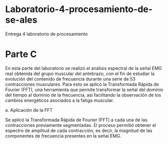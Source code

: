 # Laboratorio-4-procesamiento-de-se-ales
Entrega 4 laboratorio de procesamiento 
# Parte C

En esta parte del laboratorio se realizó el análisis espectral de la señal EMG real obtenida del grupo muscular del antebrazo, con el fin de estudiar la evolución del contenido de frecuencia durante una serie de 53 contracciones musculares.
Para esto se aplicó la Transformada Rápida de Fourier (FFT), una herramienta que permite transformar la señal del dominio del tiempo al dominio de la frecuencia, asi facilitando la observación de los cambios energéticos asociados a la fatiga muscular.

a. Aplicación de la FFT

Se aplicó la Transformada Rápida de Fourier (FFT) a cada una de las contracciones previamente segmentadas.
El proceso permitió obtener el espectro de amplitud de cada contracción, es decir, la magnitud de las componentes de frecuencia presentes en la señal EMG.
